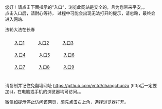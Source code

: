 您好！请点击下面指示的“入口”，浏览此网站是安全的，且为您带来平安。。 <br/>
点击入口后，请耐心等待， 过程中可能会出现无法打开的提示，请忽略，最终会进入网站. </br>

法轮大法在长春<br/>
<div style="padding:10px"><a style="margin:20px" target="_blank" href="https://d12a8txf553bl3.cloudfront.net/2Qpsp?oanflah" id="ccLink1" rel="nofollow">入口1</a> <a target="_blank" style="margin:20px" href="https://d3b4wti9pv2f6k.cloudfront.net/2Qpsp?kzwhcqq" id="ccLink2" rel="nofollow">入口2</a> <a style="margin:20px" target="_blank" href="https://dxdmq8rkue0bs.cloudfront.net/2Qpsp?hoeatc" id="ccLink3" rel="nofollow">入口3</a></div>

<div style="padding:10px" ><a style="margin:20px" target="_blank" href="https://d12a8txf553bl3.cloudfront.net/2Qpsp?oanflah" id="ccLink4" rel="nofollow">入口4</a> <a style="margin:20px" href="https://d3b4wti9pv2f6k.cloudfront.net/2Qpsp?kzwhcqq" target="_blank" id="ccLink5" rel="nofollow">入口5</a> <a style="margin:20px" href="https://dxdmq8rkue0bs.cloudfront.net/2Qpsp?hoeatc" target="_blank" id="ccLink6" rel="nofollow">入口6</a></div>

<div style="padding:10px"><a style="margin:20px" target="_blank" href="https://d12a8txf553bl3.cloudfront.net/2Qpsp?oanflah" id="ccLink7" rel="nofollow">入口7</a> <a style="margin:20px" href="https://d3b4wti9pv2f6k.cloudfront.net/2Qpsp?kzwhcqq" target="_blank" id="ccLink8" rel="nofollow">入口8</a> <a style="margin:20px" target="_blank" href="https://dxdmq8rkue0bs.cloudfront.net/2Qpsp?hoeatc" id="ccLink9" rel="nofollow">入口9</a></div>

<br/>



请复制并记住免翻墙网址 https://github.com/yntd/changchunzx (http后一定要加s)，在电脑或手机的浏览器均可访问。。<br/>

微信如提示停止访问该网页，须先点击右上角，选择浏览器打开。
